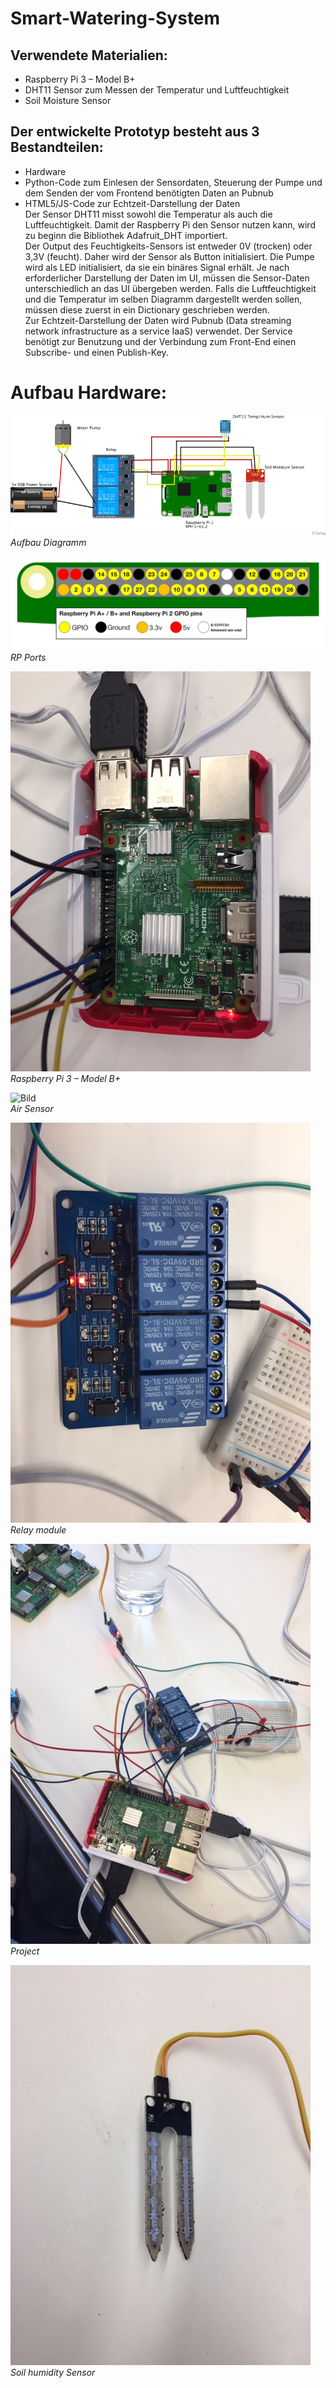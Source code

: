 # Smart-Watering-System

## Verwendete Materialien: 
-	Raspberry Pi 3 – Model B+
-	DHT11 Sensor zum Messen der Temperatur und Luftfeuchtigkeit
-	Soil Moisture Sensor

## Der entwickelte Prototyp besteht aus 3 Bestandteilen:
- Hardware
- Python-Code zum Einlesen der Sensordaten, Steuerung der Pumpe und dem Senden der vom Frontend benötigten Daten an Pubnub 
- HTML5/JS-Code zur Echtzeit-Darstellung der Daten   
Der Sensor DHT11 misst sowohl die Temperatur als auch die Luftfeuchtigkeit. Damit der Raspberry Pi den Sensor nutzen kann, wird zu beginn die Bibliothek Adafruit_DHT importiert.  
Der Output des Feuchtigkeits-Sensors ist entweder 0V (trocken) oder 3,3V (feucht). Daher wird der Sensor als Button initialisiert. Die Pumpe wird als LED initialisiert, da sie ein binäres Signal erhält.
Je nach erforderlicher Darstellung der Daten im UI, müssen die Sensor-Daten unterschiedlich an das UI übergeben werden. Falls die Luftfeuchtigkeit und die Temperatur im selben Diagramm dargestellt werden sollen, müssen diese zuerst in ein Dictionary geschrieben werden.             
Zur Echtzeit-Darstellung der Daten wird Pubnub (Data streaming network infrastructure as a service IaaS) verwendet. Der Service benötigt zur Benutzung und der Verbindung zum Front-End einen Subscribe- und einen Publish-Key.


# Aufbau Hardware:

![Bild](Elec./Diagramm.png)<br> *Aufbau Diagramm*

![Bild](Elec./ports.png)<br> *RP Ports*

![Bild](Elec./RP3.JPG)<br> *Raspberry Pi 3 – Model B+*

![Bild](Elec./Aeeir_Sensor.JPG)<br> *Air Sensor*

![Bild](Elec./Relay.JPG)<br> *Relay module*

![Bild](Elec./Project.JPG)<br> *Project*

![Bild](Elec./Soil_Sensor.JPG)<br> *Soil humidity Sensor*
